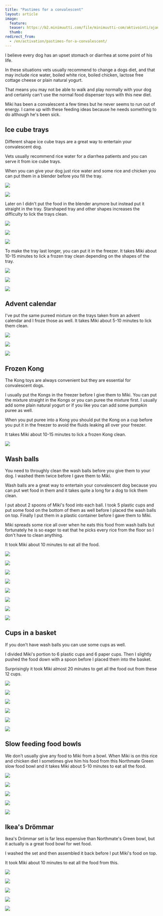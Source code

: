 ```yaml
---
title: "Pastimes for a convalescent"
layout: article
image:
  feature:
  teaser: https://b2.minimuutti.com/file/minimuutti-com/aktivointi/ajanvietetta-toipilaalle/DS37405-245px.jpg
  thumb:
redirect_from:
  - /en/activation/pastimes-for-a-convalescent/
---
```


I believe every dog has an upset stomach or diarrhea at some point of his life.

In these situations vets usually recommend to change a dogs diet, and that may include rice water, boiled white rice, boiled chicken, lactose free cottage cheese or plain natural yogurt.

That means you may not be able to walk and play normally with your dog and certainly can't use the normal food dispenser toys with this new diet.

Miki has been a convalescent a few times but he never seems to run out of energy. I came up with these feeding ideas because he needs something to do although he's been sick.

## Ice cube trays

Different shape ice cube trays are a great way to entertain your convalescent dog.

Vets usually recommend rice water for a diarrhea patients and you can serve it from ice cube trays.

When you can give your dog just rice water and some rice and chicken you can put them in a blender before you fill the tray.

![](https://b2.minimuutti.com/file/minimuutti-com/aktivointi/ajanvietetta-toipilaalle/IMG_20151213_183733-800px.jpg)

![](https://b2.minimuutti.com/file/minimuutti-com/aktivointi/ajanvietetta-toipilaalle/IMG_20151213_183756-800px.jpg)

Later on I didn't put the food in the blender anymore but instead put it straight in the tray. Starshaped tray and other shapes increases the difficulty to lick the trays clean.

![](https://b2.minimuutti.com/file/minimuutti-com/aktivointi/ajanvietetta-toipilaalle/DS10526-800px.jpg)

![](https://b2.minimuutti.com/file/minimuutti-com/aktivointi/ajanvietetta-toipilaalle/DS10540-800px.jpg)

![](https://b2.minimuutti.com/file/minimuutti-com/aktivointi/ajanvietetta-toipilaalle/DS10565-800px.jpg)

To make the tray last longer, you can put it in the freezer. It takes Miki about 10-15 minutes to lick a frozen tray clean depending on the shapes of the tray.

![](https://b2.minimuutti.com/file/minimuutti-com/aktivointi/ajanvietetta-toipilaalle/DS37158-800px.jpg)

![](https://b2.minimuutti.com/file/minimuutti-com/aktivointi/ajanvietetta-toipilaalle/DS37166-800px.jpg)

![](https://b2.minimuutti.com/file/minimuutti-com/aktivointi/ajanvietetta-toipilaalle/DS37187-800px.jpg)

## Advent calendar

I've put the same pureed mixture on the trays taken from an advent calendar and I froze those as well. It takes Miki about 5-10 minutes to lick them clean.

![](https://b2.minimuutti.com/file/minimuutti-com/aktivointi/ajanvietetta-toipilaalle/DS37106-800px.jpg)

![](https://b2.minimuutti.com/file/minimuutti-com/aktivointi/ajanvietetta-toipilaalle/DS37110-800px.jpg)

![](https://b2.minimuutti.com/file/minimuutti-com/aktivointi/ajanvietetta-toipilaalle/DS37140-800px.jpg)

## Frozen Kong

The Kong toys are always convenient but they are essential for convalescent dogs.

I usually put the Kongs in the freezer before I give them to Miki. You can put the mixture straight in the Kongs or you can puree the mixture first. I usually add some plain natural yogurt or if you like you can add some pumpkin puree as well.

When you put puree into a Kong you should put the Kong on a cup before you put it in the freezer to avoid the fluids leaking all over your freezer.

It takes Miki about 10-15 minutes to lick a frozen Kong clean.

![](https://b2.minimuutti.com/file/minimuutti-com/aktivointi/ajanvietetta-toipilaalle/DS37157-800px.jpg)

## Wash balls

You need to throughly clean the wash balls before you give them to your dog. I washed them twice before I gave them to Miki.

Wash balls are a great way to entertain your convalescent dog because you can put wet food in them and it takes quite a long for a dog to lick them clean.

I put about 2 spoons of Miki's food into each ball. I took 5 plastic cups and put some food on the bottom of them as well before I placed the wash balls on top. Finally I put them in a plastic container before I gave them to Miki.

Miki spreads some rice all over when he eats this food from wash balls but fortunately he is so eager to eat that he picks every rice from the floor so I don't have to clean anything.

It took Miki about 10 minutes to eat all the food.

![](https://b2.minimuutti.com/file/minimuutti-com/aktivointi/ajanvietetta-toipilaalle/DS37385-800px.jpg)

![](https://b2.minimuutti.com/file/minimuutti-com/aktivointi/ajanvietetta-toipilaalle/DS37405-800px.jpg)

![](https://b2.minimuutti.com/file/minimuutti-com/aktivointi/ajanvietetta-toipilaalle/DS37440-800px.jpg)

![](https://b2.minimuutti.com/file/minimuutti-com/aktivointi/ajanvietetta-toipilaalle/DS37475-800px.jpg)

![](https://b2.minimuutti.com/file/minimuutti-com/aktivointi/ajanvietetta-toipilaalle/DS37481-800px.jpg)

![](https://b2.minimuutti.com/file/minimuutti-com/aktivointi/ajanvietetta-toipilaalle/DS37520-800px.jpg)

![](https://b2.minimuutti.com/file/minimuutti-com/aktivointi/ajanvietetta-toipilaalle/DS37536-800px.jpg)

![](https://b2.minimuutti.com/file/minimuutti-com/aktivointi/ajanvietetta-toipilaalle/DS37551-800px.jpg)

## Cups in a basket

If you don't have wash balls you can use some cups as well.

I divided Miki's portion to 6 plastic cups and 6 paper cups. Then I slightly pushed the food down with a spoon before I placed them into the basket.

Surprisingly it took Miki almost 20 minutes to get all the food out from these 12 cups.

![](https://b2.minimuutti.com/file/minimuutti-com/aktivointi/ajanvietetta-toipilaalle/DS37613-800px.jpg)

![](https://b2.minimuutti.com/file/minimuutti-com/aktivointi/ajanvietetta-toipilaalle/DS37623-800px.jpg)

![](https://b2.minimuutti.com/file/minimuutti-com/aktivointi/ajanvietetta-toipilaalle/DS37639-800px.jpg)

![](https://b2.minimuutti.com/file/minimuutti-com/aktivointi/ajanvietetta-toipilaalle/DS37651-800px.jpg)

![](https://b2.minimuutti.com/file/minimuutti-com/aktivointi/ajanvietetta-toipilaalle/DS37630-800px.jpg)

![](https://b2.minimuutti.com/file/minimuutti-com/aktivointi/ajanvietetta-toipilaalle/DS37698-800px.jpg)

## Slow feeding food bowls

We don't usually give any food to Miki from a bowl. When Miki is on this rice and chicken diet I sometimes give him his food from this Northmate Green slow food bowl and it takes Miki about 5-10 minutes to eat all the food.

![](https://b2.minimuutti.com/file/minimuutti-com/aktivointilelut/muut/DS37557-800px.jpg)

![](https://b2.minimuutti.com/file/minimuutti-com/aktivointilelut/muut/DS37568-800px.jpg)

![](https://b2.minimuutti.com/file/minimuutti-com/aktivointilelut/muut/DS37579-800px.jpg)

![](https://b2.minimuutti.com/file/minimuutti-com/aktivointilelut/muut/DS37600-800px.jpg)

![](https://b2.minimuutti.com/file/minimuutti-com/aktivointilelut/muut/DS37606-800px.jpg)

## Ikea's Drömmar

Ikea's Drömmar set is far less expensive than Northmate's Green bowl, but it actually is a great food bowl for wet food.

I washed the set and then assembled it back before I put Miki's food on top.

It took Miki about 10 minutes to eat all the food from this.

![](https://b2.minimuutti.com/file/minimuutti-com/aktivointi/ajanvietetta-toipilaalle/DS37739-800px.jpg)

![](https://b2.minimuutti.com/file/minimuutti-com/aktivointi/ajanvietetta-toipilaalle/DS37744-800px.jpg)

![](https://b2.minimuutti.com/file/minimuutti-com/aktivointi/ajanvietetta-toipilaalle/DS37785-800px.jpg)

![](https://b2.minimuutti.com/file/minimuutti-com/aktivointi/ajanvietetta-toipilaalle/DS37794-800px.jpg)

![](https://b2.minimuutti.com/file/minimuutti-com/aktivointi/ajanvietetta-toipilaalle/DS37826-800px.jpg)
